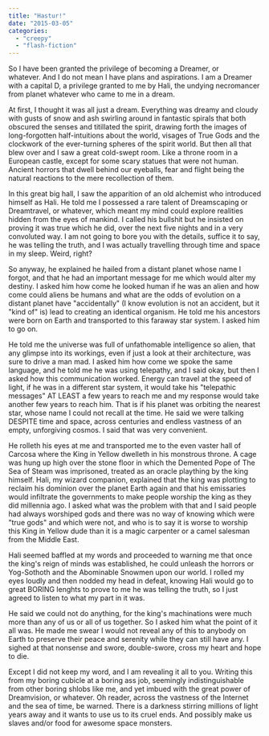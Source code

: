 ```yaml
---
title: "Hastur!"
date: "2015-03-05"
categories: 
  - "creepy"
  - "flash-fiction"
---
```


So I have been granted the privilege of becoming a Dreamer, or whatever. And I do not mean I have plans and aspirations. I am a Dreamer with a capital D, a privilege granted to me by Hali, the undying necromancer from planet whatever who came to me in a dream.

At first, I thought it was all just a dream. Everything was dreamy and cloudy with gusts of snow and ash swirling around in fantastic spirals that both obscured the senses and titillated the spirit, drawing forth the images of long-forgotten half-intuitions about the world, visages of True Gods and the clockwork of the ever-turning spheres of the spirit world. But then all that blew over and I saw a great cold-swept room. Like a throne room in a European castle, except for some scary statues that were not human. Ancient horrors that dwell behind our eyeballs, fear and flight being the natural reactions to the mere recollection of them.

In this great big hall, I saw the apparition of an old alchemist who introduced himself as Hali. He told me I possessed a rare talent of Dreamscaping or Dreamtravel, or whatever, which meant my mind could explore realities hidden from the eyes of mankind. I called his bullshit but he insisted on proving it was true which he did, over the next five nights and in a very convoluted way. I am not going to bore you with the details, suffice it to say, he was telling the truth, and I was actually travelling through time and space in my sleep. Weird, right?

So anyway, he explained he hailed from a distant planet whose name I forgot, and that he had an important message for me which would alter my destiny. I asked him how come he looked human if he was an alien and how come could aliens be humans and what are the odds of evolution on a distant planet have "accidentally" (I know evolution is not an accident, but it "kind of" is) lead to creating an identical organism. He told me his ancestors were born on Earth and transported to this faraway star system. I asked him to go on.

He told me the universe was full of unfathomable intelligence so alien, that any glimpse into its workings, even if just a look at their architecture, was sure to drive a man mad. I asked him how come we spoke the same language, and he told me he was using telepathy, and I said okay, but then I asked how this communication worked. Energy can travel at the speed of light, if he was in a different star system, it would take his "telepathic messages" AT LEAST a few years to reach me and my response would take another few years to reach him. That is if his planet was orbiting the nearest star, whose name I could not recall at the time. He said we were talking DESPITE time and space, across centuries and endless vastness of an empty, unforgiving cosmos. I said that was very convenient.

He rolleth his eyes at me and transported me to the even vaster hall of Carcosa where the King in Yellow dwelleth in his monstrous throne. A cage was hung up high over the stone floor in which the Demented Pope of The Sea of Steam was imprisoned, treated as an oracle plaything by the king himself. Hali, my wizard companion, explained that the king was plotting to reclaim his dominion over the planet Earth again and that his emissaries would infiltrate the governments to make people worship the king as they did millennia ago. I asked what was the problem with that and I said people had always worshiped gods and there was no way of knowing which were "true gods" and which were not, and who is to say it is worse to worship this King in Yellow dude than it is a magic carpenter or a camel salesman from the Middle East.

Hali seemed baffled at my words and proceeded to warning me that once the king's reign of minds was established, he could unleash the horrors or Yog-Sothoth and the Abominable Snowmen upon our world. I rolled my eyes loudly and then nodded my head in defeat, knowing Hali would go to great BORING lenghts to prove to me he was telling the truth, so I just agreed to listen to what my part in it was.

He said we could not do anything, for the king's machinations were much more than any of us or all of us together. So I asked him what the point of it all was. He made me swear I would not reveal any of this to anybody on Earth to preserve their peace and serenity while they can still have any. I sighed at that nonsense and swore, double-swore, cross my heart and hope to die.

Except I did not keep my word, and I am revealing it all to you. Writing this from my boring cubicle at a boring ass job, seemingly indistinguishable from other boring shlobs like me, and yet imbued with the great power of Dreamvision, or whatever. Oh reader, across the vastness of the Internet and the sea of time, be warned. There is a darkness stirring millions of light years away and it wants to use us to its cruel ends. And possibly make us slaves and/or food for awesome space monsters.
